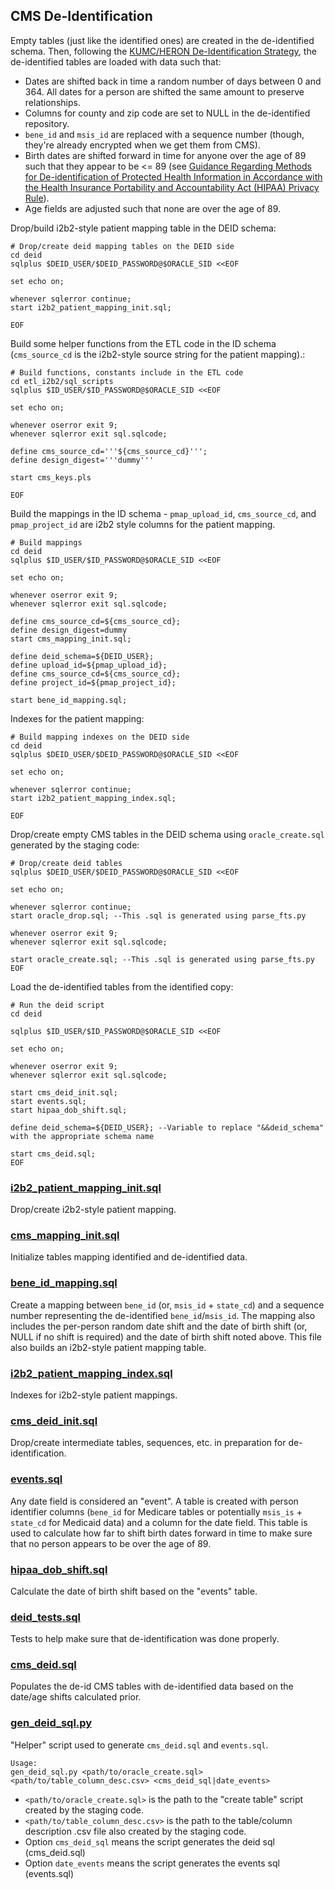 ## CMS De-Identification
Empty tables (just like the identified ones) are created in the de-identified schema.  Then, following the [KUMC/HERON De-Identification Strategy](https://informatics.kumc.edu/work/wiki/DeIdentificationStrategy), the de-identified tables are loaded with data such that:
* Dates are shifted back in time a random number of days between 0 and 364.  All dates for a person are shifted the same amount to preserve relationships.
* Columns for county and zip code are set to NULL in the de-identified repository.
* `bene_id` and `msis_id` are replaced with a sequence number (though, they're already encrypted when we get them from CMS).
* Birth dates are shifted forward in time for anyone over the age of 89 such that they appear to be <= 89 (see [Guidance Regarding Methods for De-identification of Protected Health Information in Accordance with the Health Insurance Portability and Accountability Act (HIPAA) Privacy Rule](https://www.hhs.gov/hipaa/for-professionals/privacy/special-topics/de-identification/)).
* Age fields are adjusted such that none are over the age of 89.

Drop/build i2b2-style patient mapping table in the DEID schema:
```
# Drop/create deid mapping tables on the DEID side
cd deid
sqlplus $DEID_USER/$DEID_PASSWORD@$ORACLE_SID <<EOF

set echo on;

whenever sqlerror continue;
start i2b2_patient_mapping_init.sql;

EOF
```

Build some helper functions from the ETL code in the ID schema (`cms_source_cd` is the i2b2-style source string for the patient mapping).:
```
# Build functions, constants include in the ETL code
cd etl_i2b2/sql_scripts
sqlplus $ID_USER/$ID_PASSWORD@$ORACLE_SID <<EOF

set echo on;

whenever oserror exit 9;
whenever sqlerror exit sql.sqlcode;

define cms_source_cd='''${cms_source_cd}''';
define design_digest='''dummy'''

start cms_keys.pls

EOF
```

Build the mappings in the ID schema - `pmap_upload_id`, `cms_source_cd`, and `pmap_project_id` are i2b2 style columns for the patient mapping.
```
# Build mappings
cd deid
sqlplus $ID_USER/$ID_PASSWORD@$ORACLE_SID <<EOF

set echo on;

whenever oserror exit 9;
whenever sqlerror exit sql.sqlcode;

define cms_source_cd=${cms_source_cd};
define design_digest=dummy
start cms_mapping_init.sql;

define deid_schema=${DEID_USER};
define upload_id=${pmap_upload_id};
define cms_source_cd=${cms_source_cd};
define project_id=${pmap_project_id};

start bene_id_mapping.sql;
```

Indexes for the patient mapping:
```
# Build mapping indexes on the DEID side
cd deid
sqlplus $DEID_USER/$DEID_PASSWORD@$ORACLE_SID <<EOF

set echo on;

whenever sqlerror continue;
start i2b2_patient_mapping_index.sql;

EOF
```

Drop/create empty CMS tables in the DEID schema using `oracle_create.sql` generated by the staging code:
```
# Drop/create deid tables
sqlplus $DEID_USER/$DEID_PASSWORD@$ORACLE_SID <<EOF

set echo on;

whenever sqlerror continue;
start oracle_drop.sql; --This .sql is generated using parse_fts.py

whenever oserror exit 9;
whenever sqlerror exit sql.sqlcode;

start oracle_create.sql; --This .sql is generated using parse_fts.py
EOF
```

Load the de-identified tables from the identified copy:
```
# Run the deid script
cd deid

sqlplus $ID_USER/$ID_PASSWORD@$ORACLE_SID <<EOF

set echo on;

whenever oserror exit 9;
whenever sqlerror exit sql.sqlcode;

start cms_deid_init.sql;
start events.sql;
start hipaa_dob_shift.sql;

define deid_schema=${DEID_USER}; --Variable to replace "&&deid_schema" with the appropriate schema name

start cms_deid.sql;
EOF
```
### [i2b2\_patient\_mapping_init.sql](i2b2_patient_mapping_init.sql)
Drop/create i2b2-style patient mapping.

### [cms\_mapping_init.sql](cms_mapping_init.sql)
Initialize tables mapping identified and de-identified data.

### [bene\_id_mapping.sql](bene_id_mapping.sql)
Create a mapping between `bene_id` (or, `msis_id` + `state_cd`) and a sequence number representing the de-identified `bene_id`/`msis_id`.  The mapping also includes the per-person random date shift and the date of birth shift (or, NULL if no shift is required) and the date of birth shift noted above.  This file also builds an i2b2-style patient mapping table.

### [i2b2\_patient\_mapping_index.sql](i2b2_patient_mapping_index.sql)
Indexes for i2b2-style patient mappings.

### [cms\_deid_init.sql](cms_deid_init.sql)
Drop/create intermediate tables, sequences, etc. in preparation for de-identification.

### [events.sql](events.sql)
Any date field is considered an "event".  A table is created with person identifier columns (`bene_id` for Medicare tables or potentially `msis_is` + `state_cd` for Medicaid data) and a column for the date field.  This table is used to calculate how far to shift birth dates forward in time to make sure that no person appears to be over the age of 89.

### [hipaa\_dob_shift.sql](hipaa_dob_shift.sql)
Calculate the date of birth shift based on the "events" table.

### [deid_tests.sql](deid_tests.sql)
Tests to help make sure that de-identification was done properly.

### [cms_deid.sql](cms_deid.sql)
Populates the de-id CMS tables with de-identified data based on the date/age shifts calculated prior.

### [gen\_deid_sql.py](gen_deid_sql.py)
"Helper" script used to generate `cms_deid.sql` and `events.sql`.
```
Usage:
gen_deid_sql.py <path/to/oracle_create.sql> <path/to/table_column_desc.csv> <cms_deid_sql|date_events>
```
* `<path/to/oracle_create.sql>` is the path to the "create table" script created by the staging code.
* `<path/to/table_column_desc.csv>` is the path to the table/column description .csv file also created by the staging code.
* Option `cms_deid_sql` means the script generates the deid sql (cms_deid.sql)
* Option `date_events` means the script generates the events sql (events.sql)
